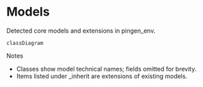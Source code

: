 # Models

Detected core models and extensions in pingen_env.

```mermaid
classDiagram
```

Notes
- Classes show model technical names; fields omitted for brevity.
- Items listed under _inherit are extensions of existing models.
